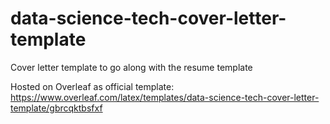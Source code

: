 # data-science-tech-cover-letter-template
Cover letter template to go along with the resume template

Hosted on Overleaf as official template: https://www.overleaf.com/latex/templates/data-science-tech-cover-letter-template/gbrcqktbsfxf

